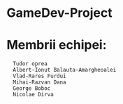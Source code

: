 # GameDev-Project

# Membrii echipei:

      Tudor oprea
      Albert-Ionut Balauta-Amargheoalei
      Vlad-Rares Furdui
      Mihai-Razvan Dana
      George Boboc
      Nicolae Dirva
